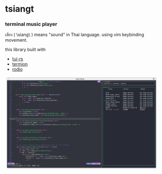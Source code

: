 # tsiangt

### terminal music player
เสียง ( \siang\ ) means "sound" in Thai language.
using vim keybinding movement.

this library built with
- [tui-rs](https://github.com/fdehau/tui-rs)
- [termion](https://github.com/redox-os/termion)
- [rodio](https://github.com/RustAudio/rodio)

<img src="img/ss.png?sanitize=true">